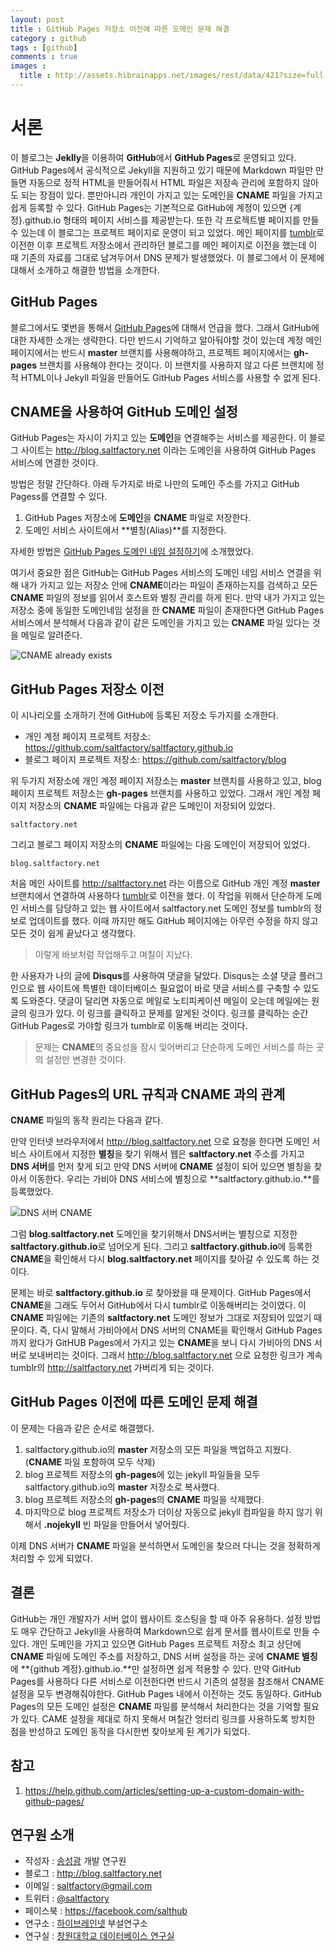 ```yaml
---
layout: post
title : GitHub Pages 저장소 이전에 따른 도메인 문제 해결
category : github
tags : [github]
comments : true
images :
  title : http://assets.hibrainapps.net/images/rest/data/421?size=full
---
```


# 서론

이 블로그는 **Jeklly**을 이용하여 **GitHub**에서 **GitHub Pages**로 운영되고 있다. GitHub Pages에서 공식적으로 Jekyll을 지원하고 있기 때문에 Markdown 파일만 만들면 자동으로 정적 HTML을 만들어줘서 HTML 파일은 저장속 관리에 포함하지 않아도 되는 장점이 있다. 뿐만아니라 개인이 가지고 있는 도메인을 **CNAME** 파일을 가지고 쉽게 등록할 수 있다. GitHub Pages는 기본적으로 GitHub에 계정이 있으면 {계정}.github.io 형태의 페이지 서비스를 제공받는다. 또한 각 프로젝트별 페이지를 만들 수 있는데 이 블로그는 프로젝트 페이지로 운영이 되고 있었다. 메인 페이지를 [tumblr](http://saltfactory.net)로 이전한 이후 프로젝트 저장소에서 관리하던 블로그를 메인 페이지로 이전을 했는데 이 때 기존의 자료를 그대로 남겨두어서 DNS 문제가 발생했었다. 이 블로그에서 이 문제에 대해서 소개하고 해결한 방법을 소개한다.

<!--more-->

## GitHub Pages

블로그에서도 몇번을 통해서 [GitHub Pages](https://pages.github.com/)에 대해서 언급을 했다. 그래서 GitHub에 대한 자세한 소개는 생략한다. 다만 반드시 기억하고 알아둬야할 것이 있는데 계정 메인 페이지에서는 반드시 **master** 브랜치를 사용해야하고, 프로젝트 페이지에서는 **gh-pages** 브랜치를 사용해야 한다는 것이다. 이 브랜치를 사용하지 않고 다른 브랜치에 정적 HTML이나 Jekyll 파일을 만들어도 GitHub Pages 서비스를 사용할 수 없게 된다.

## CNAME을 사용하여 GitHub 도메인 설정

GitHub Pages는 자시이 가지고 있는 **도메인**을 연결해주는 서비스를 제공한다. 이 블로그 사이트는 http://blog.saltfactory.net 이라는 도메인을 사용하여 GitHub Pages 서비스에 연결한 것이다.

방법은 정말 간단하다. 아래 두가지로 바로 나만의 도메인 주소를 가지고 GitHub Pagess를 연결할 수 있다.

1. GitHub Pages 저장소에 **도메인**을 **CNAME** 파일로 저장한다.
2. 도메인 서비스 사이트에서 **별칭(Alias)**를 지정한다.

자세한 방법은 [GitHub Pages 도메인 네임 설정하기](http://blog.saltfactory.net/github/setting-domain-name-in-github-pages-via-cname.html)에 소개했었다.

여기서 중요한 점은 GitHub는 GitHub Pages 서비스의 도메인 네임 서비스 연결을 위해 내가 가지고 있는 저장소 안에 **CNAME**이라는 파일이 존재하는지를 검색하고 모든 **CNAME** 파일의 정보를 읽어서 호스트와 별칭 관리를 하게 된다. 만약 내가 가지고 있는 저장소 중에 동일한 도메인네임 설정을 한 **CNAME** 파일이 존재한다면 GitHub Pages 서비스에서 분석해서 다음과 같이 같은 도메인을 가지고 있는 **CNAME** 파일 있다는 것을 메일로 알려준다.

![CNAME already exists](http://assets.hibrainapps.net/images/rest/data/504?size=full&m=1435884864)


## GitHub Pages 저장소 이전

이 시나리오를 소개하기 전에 GitHub에 등록된 저장소 두가지를 소개한다.

* 개인 계정 페이지 프로젝트 저장소: https://github.com/saltfactory/saltfactory.github.io
* 블로그 페이지 프로젝트 저장소: https://github.com/saltfactory/blog

위 두가지 저장소에 개인 계정 페이지 저장소는 **master** 브랜치를 사용하고 있고, blog 페이지 프로젝트 저장소는 **gh-pages** 브랜치를 사용하고 있었다. 그래서 개인 계정 페이지 저장소의 **CNAME** 파일에는 다음과 같은 도메인이 저장되어 있었다.

```text
saltfactory.net
```

그리고 블로그 페이지 저장소의 **CNAME** 파일에는 다음 도메인이 저장되어 있었다.

```text
blog.saltfactory.net
```

처음 메인 사이트를 http://saltfactory.net 라는 이름으로 GitHub 개인 계정 **master** 브랜치에서 연결하여 사용하다 [tumblr](https://www.tumblr.com)로 이전을 했다. 이 작업을 위해서 단순하게 도메인 서비스를 담당하고 있는 웹 사이트에서 saltfactory.net 도메인 정보를 tumblr의 정보로 업데이트를 했다. 이때 까지만 해도 GitHub 페이지에는 아무런 수정을 하지 않고 모든 것이 쉽게 끝났다고 생각했다.

> 이렇게 바보처럼 작업해두고 며칠이 지났다.

한 사용자가 나의 글에 **Disqus**를 사용하여 댓글을 달았다. Disqus는 소셜 댓글 플러그인으로 웹 사이트에 특별한 데이터베이스 필요없이 바로 댓글 서비스를 구축할 수 있도록 도와준다. 댓글이 달리면 자동으로 메일로 노티피케이션 메일이 오는데 메일에는 원글의 링크가 있다. 이 링크를 클릭하고 문제를 알게된 것이다. 링크를 클릭하는 순간 GitHub Pages로 가야할 링크가 tumblr로 이동해 버리는 것이다.

> 문제는 **CNAME**의 중요성을 잠시 잊어버리고 단순하게 도메인 서비스를 하는 곳의 설정만 변경한 것이다.

## GitHub Pages의 URL 규칙과 CNAME 과의 관계

**CNAME** 파일의 동작 원리는 다음과 같다.

만약 인터넷 브라우저에서 http://blog.saltfactory.net 으로 요청을 한다면 도메인 서비스 사이트에서 지정한 **별칭**을 찾기 위해서 웹은 **saltfactory.net** 주소를 가지고 **DNS 서버**를 먼저 찾게 되고 만약 DNS 서버에 **CNAME** 설정이 되어 있으면 별칭을 찾아서 이동한다. 우리는 가비아 DNS 서비스에 별칭으로 **saltfactory.github.io.**를 등록했었다.

![DNS 서버 CNAME](http://assets.hibrainapps.net/images/rest/data/503?size=full)

그럼 **blog.saltfactory.net** 도메인을 찾기위해서 DNS서버는 별칭으로 지정한 **saltfactory.github.io**로 넘어오게 된다. 그리고 **saltfactory.github.io**에 등록한 **CNAME**을 확인해서 다시 **blog.saltfactory.net** 페이지를 찾아갈 수 있도록 하는 것이다.

문제는 바로 **saltfactory.github.io** 로 찾아왔을 때 문제이다. GitHub Pages에서 **CNAME**을 그래도 두어서 GitHub에서 다시 tumblr로 이동해버리는 것이였다. 이 **CNAME** 파일에는 기존의 **saltfactory.net** 도메인 정보가 그대로 저장되어 있었기 때문이다. 즉, 다시 말해서 가비아에서 DNS 서버의 CNAME을 확인해서 GitHub Pages까지 왔다가 GitHUB Pages에서 가지고 있는 **CNAME**을 보니 다시 가비아의 DNS 서버로 보내버리는 것이다. 그래서 http://blog.saltfactory.net 으로 요청한 링크가 계속 tumblr의 http://saltfactory.net 가버리게 되는 것이다.

## GitHub Pages 이전에 따른 도메인 문제 해결

이 문제는 다음과 같은 순서로 해결했다.

1. saltfactory.github.io의 **master** 저장소의 모든 파일을 백업하고 지웠다.(**CNAME** 파일 포함하여 모두 삭제)
2. blog 프로젝트 저장소의 **gh-pages**에 있는 jekyll 파일들을 모두 saltfactory.github.io의 **master** 저장소로 복사했다.
3. blog 프로젝트 저장소의 **gh-pages**의 **CNAME** 파일을 삭제했다.
4. 마지막으로 blog 프로젝트 저장소가 더이상 자동으로 jekyll 컴파일을 하지 않기 위해서 **.nojekyll** 빈 파일을 만들어서 넣어줬다.

이제 DNS 서버가 **CNAME** 파일을 분석하면서 도메인을 찾으러 다니는 것을 정확하게 처리할 수 있게 되었다.

## 결론

GitHub는 개인 개발자가 서버 없이 웹사이트 호스팅을 할 때 아주 유용하다. 설정 방법도 매우 간단하고 Jekyll을 사용하여 Markdown으로 쉽게 문서를 웹사이트로 만들 수 있다. 개인 도메인을 가지고 있으면 GitHub Pages 프로젝트 저장소 최고 상단에 **CNAME** 파일에 도메인 주소를 저장하고, DNS 서버 설정을 하는 곳에 **CNAME 별칭**에 **{github 계정}.github.io.**만 설정하면 쉽게 적용할 수 있다. 만약 GitHub Pages를 사용하다 다른 서비스로 이전한다면 반드시 기존의 설정을 참조해서 CNAME 설정을 모두 변경해줘야한다. GitHub Pages 내에서 이전하는 것도 동일하다. GitHub Pages의 모든 도메인 설정은 **CNAME** 파일를 분석해서 처리한다는 것을 기억할 필요가 있다. CAME 설정을 제대로 하지 못해서 며칠간 엉터리 링크를 사용하도록 방치한 점을 반성하고 도메인 동작을 다시한번 찾아보게 된 계기가 되었다.

## 참고

1. https://help.github.com/articles/setting-up-a-custom-domain-with-github-pages/


## 연구원 소개

* 작성자 : [송성광](http://saltfactory.net/profile) 개발 연구원
* 블로그 : http://blog.saltfactory.net
* 이메일 : [saltfactory@gmail.com](mailto:saltfactory@gmail.com)
* 트위터 : [@saltfactory](https://twitter.com/saltfactory)
* 페이스북 : https://facebook.com/salthub
* 연구소 : [하이브레인넷](http://www.hibrain.net) 부설연구소
* 연구실 : [창원대학교 데이터베이스 연구실](http://dblab.changwon.ac.kr)
